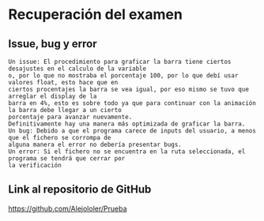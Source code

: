 # Recuperación del examen

## Issue, bug y error

    Un issue: El procedimiento para graficar la barra tiene ciertos desajustes en el calculo de la variable
    o, por lo que no mostraba el porcentaje 100, por lo que debí usar valores float, esto hace que en
    ciertos procentajes la barra se vea igual, por eso mismo se tuvo que arreglar el display de la 
    barra en 4%, esto es sobre todo ya que para continuar con la animación la barra debe llegar a un cierto
    porcentaje para avanzar nuevamente.
    Definitivamente hay una manera más optimizada de graficar la barra.
    Un bug: Debido a que el programa carece de inputs del usuario, a menos que el fichero se corrompa de 
    alguna manera el error no debería presentar bugs.
    Un error: Si el fichero no se encuentra en la ruta seleccionada, el programa se tendrá que cerrar por
    la verificación

## Link al repositorio de GitHub

<https://github.com/Alejololer/Prueba>
